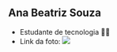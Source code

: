 ## Ana Beatriz Souza 
- Estudante de tecnologia 👩‍💻
- Link da foto: ![](https://br.pinterest.com/pin/1109644795670045598/)